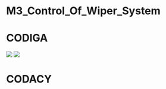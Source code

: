 # M3_Control_Of_Wiper_System
# CODIGA
![](https://api.codiga.io/project/33370/score/svg)
![](https://api.codiga.io/project/33370/status/svg)


# CODACY



